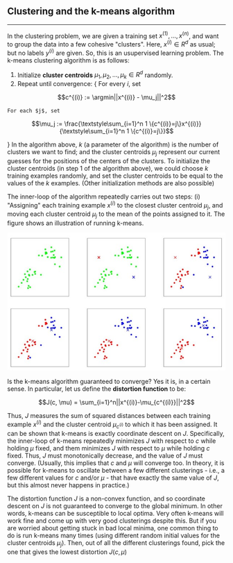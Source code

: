 ## Clustering and the k-means algorithm
____
In the clustering problem, we are given a training set ${x^{(1)},...,x^{(n)}}$, and want to group the data into a few cohesive "clusters". Here, $x^{(i)} \in R^d$ as usual; but no labels $y^{(i)}$ are given. So, this is an usupervised learning problem.
The k-means clustering algorithm is as follows:

1. Initialize __cluster centroids__ $\mu_1, \mu_2,..., \mu_k \in R^d$ randomly.
2. Repeat until convergence: {
    For every $i$, set
   
```math
c^{(i)} := \argmin||x^{(i)} - \mu_j||^2
```

    For each $j$, set
```math
\mu_j := \frac{\textstyle\sum_{i=1}^n 1 \{c^{(i)}=j\}x^{(i)}}{\textstyle\sum_{i=1}^n 1 \{c^{(i)}=j\}}
```
}
In the algorithm above, $k$ (a parameter of the algorithm) is the number of clusters we want to find; and the cluster centroids $\mu_j$ represent our current guesses for the positions of the centers of the clusters. To initialize the cluster centroids (in step 1 of the algorithm above), we could choose $k$ training examples randomly, and set the cluster centroids to be equal to the values of the $k$ examples. (Other initialization methods are also possible)

The inner-loop of the algorithm repeatedly carries out two steps: (i) "Assigning" each training example $x^{(i)}$ to the closest cluster centroid $\mu_j$, and moving each cluster centroid $\mu_j$ to the mean of the points assigned to it. The figure shows an illustration of running k-means.

![k-means](Figures/K-means.jpg)

Is the k-means algorithm guaranteed to converge? Yes it is, in a certain sense. In particular, let us define the __distortion function__ to be:

```math
J(c, \mu) = \sum_{i=1}^n||x^{(i)}-\mu_{c^{(i)}}||^2
```

Thus, $J$ measures the sum of squared distances between each training example $x^{(i)}$ and the cluster centroid $\mu_{c^{(i)}}$ to which it has been assigned. It can be shown that k-means is exactly coordinate descent on $J$. Specifically, the inner-loop of k-means repeatedly minimizes $J$ with respect to $c$ while holding $\mu$ fixed, and them minimizes $J$ with respect to $\mu$ while holding $c$ fixed. Thus, $J$ must monotonically decrease, and the value of $J$ must converge. (Usually, this implies that $c$ and $\mu$ will converge too. In theory, it is possible for k-means to oscillate between a few different clusterings - i.e., a few different values for $c$ and/or $\mu$ - that have exactly the same value of $J$, but this almost never happens in practice.)

The distortion function $J$ is a non-convex function, and so coordinate descent on $J$ is not guaranteed to converge to the global minimum. In other words, k-means can be susceptible to local optima. Very often k-means will work fine and come up with very good clusterings despite this. But if you are worried about getting stuck in bad local minima, one common thing to do is run k-means many times (using different random initial values for the cluster centroids $\mu_j$). Then, out of all the different clusterings found, pick the one that gives the lowest distortion $J(c,\mu)$
